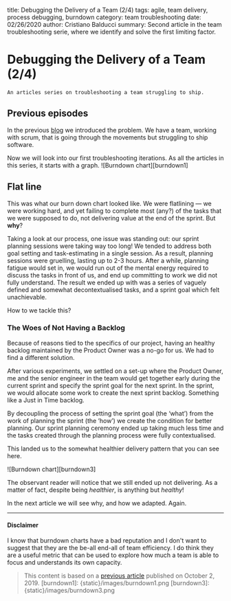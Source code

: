 title: Debugging the Delivery of a Team (2/4)
tags: agile, team delivery, process debugging, burndown
category: team troubleshooting
date: 02/26/2020
author: Cristiano Balducci
summary: Second article in the team troubleshooting serie, where we identify and solve the first limiting factor.

# Debugging the Delivery of a Team (2/4)
	An articles series on troubleshooting a team struggling to ship.

## Previous episodes
In the previous [blog](https://something.to-rea.de/debugging-the-delivery-of-a-team-14.html) we introduced the problem. We have a team, working with scrum, that is going through the movements but struggling to ship software.

Now we will look into our first troubleshooting iterations. As all the articles in this series, it starts with a graph.
![Burndown chart][burndown1]
## Flat line

This was what our burn down chart looked like. We were flatlining —  we were working hard, and yet failing to complete most (any?) of the tasks that we were supposed to do, not delivering value at the end of the sprint. But **why**?

Taking a look at our process, one issue was standing out: our sprint planning sessions were taking way too long!
We tended to address both goal setting and task-estimating in a single session. As a result, planning sessions were gruelling, lasting up to 2-3 hours. After a while, planning fatigue would set in, we would run out of the mental energy required to discuss the tasks in front of us, and end up committing to work we did not fully understand. The result we ended up with was a series of vaguely defined and somewhat decontextualised tasks, and a sprint goal which felt unachievable.

How to we tackle this?

### The Woes of Not Having a Backlog

Because of reasons tied to the specifics of our project, having an healthy backlog maintained by the Product Owner was a no-go for us. We had to find a different solution.

After various experiments, we settled on a set-up where the Product Owner, me and the senior engineer in the team would get together early during the current sprint and specify the sprint goal for the next sprint. In the sprint, we would allocate some work to create the next sprint backlog. Something like a Just in Time backlog.

By decoupling the process of setting the sprint goal (the ‘what’) from the work of planning the sprint (the ‘how’) we create the condition for better planning. Our sprint planning ceremony ended up  taking much less time and the tasks created through the planning process were fully contextualised.

This landed us to the somewhat healthier delivery pattern that you can see here.

![Burndown chart][burndown3]

The observant reader will notice that we still ended up not delivering. As a matter of fact, despite being *healthier*, is anything but *healthy*!

In the next article we will see why, and how we adapted. Again.


---
#### Disclaimer
I know that burndown charts have a bad reputation and I don't want to suggest that they are the be-all end-all of team efficiency. I do think they are a useful metric that can be used to explore how much a team is able to focus and understands its own capacity.


> This content is based on a [previous article](https://medium.com/@SkyscannerEng/dont-burn-out-burn-down-how-we-learned-to-sprint-on-shifting-sands-a67341c34fa8) published on October 2, 2019.
[burndown1]: {static}/images/burndown1.png
[burndown3]: {static}/images/burndown3.png
